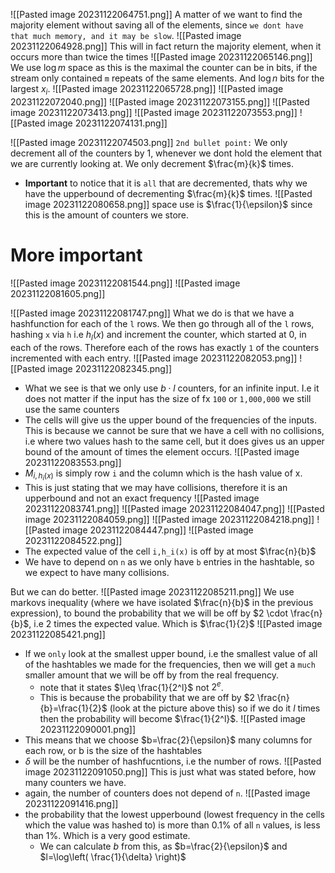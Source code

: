 ![[Pasted image 20231122064751.png]]
A matter of we want to find the majority element without saving all of the elements, since `we dont have that much memory, and it may be slow`. 
![[Pasted image 20231122064928.png]]
This will in fact return the majority element, when it occurs more than twice the times
![[Pasted image 20231122065146.png]]
We use $\log m$ space as this is the maximal the counter can be in bits, if the stream only contained `m` repeats of the same elements. And $\log n$ bits for the largest $x_{i}$.
![[Pasted image 20231122065728.png]]
![[Pasted image 20231122072040.png]]
![[Pasted image 20231122073155.png]]
![[Pasted image 20231122073413.png]]
![[Pasted image 20231122073553.png]]
![[Pasted image 20231122074131.png]]

![[Pasted image 20231122074503.png]]
`2nd bullet point:` We only decrement all of the counters by 1, whenever we dont hold the element that we are currently looking at. We only decrement $\frac{m}{k}$ times. 
- **Important** to notice that it is `all` that are decremented, thats why we have the upperbound of decrementing $\frac{m}{k}$ times.
![[Pasted image 20231122080658.png]]
space use is $\frac{1}{\epsilon}$ since this is the amount of counters we store.
# More important
![[Pasted image 20231122081544.png]]
![[Pasted image 20231122081605.png]]

![[Pasted image 20231122081747.png]]
What we do is that we have a hashfunction for each of the `l` rows. We then go through all of the `l` rows, hashing `x` via `h` i.e $h_{l}(x)$ and increment the counter, which started at 0, in each of the rows. Therefore each of the rows has exactly `1` of the counters incremented with each entry.
![[Pasted image 20231122082053.png]]
![[Pasted image 20231122082345.png]]
- What we see is that we only use $b \cdot l$ counters, for an infinite input. I.e it does not matter if the input has the size of fx `100` or `1,000,000` we still use the same counters
- The cells will give us the upper bound of the frequencies of the inputs. This is because we cannot be sure that we have a cell with no collisions, i.e where two values hash to the same cell, but it does gives us an upper bound of the amount of times the element occurs.
![[Pasted image 20231122083553.png]]
- $M_{i, h_{i}(x)}$ is simply row `i` and the column which is the hash value of x.
- This is just stating that we may have collisions, therefore it is an upperbound and not an exact frequency
![[Pasted image 20231122083741.png]]
![[Pasted image 20231122084047.png]]
![[Pasted image 20231122084059.png]]
![[Pasted image 20231122084218.png]]
![[Pasted image 20231122084447.png]]
![[Pasted image 20231122084522.png]]
- The expected value of the cell `i,h_i(x)` is off by at most $\frac{n}{b}$
- We have to depend on `n` as we only have `b` entries in the hashtable, so we expect to have many collisions. 

But we can do better.
![[Pasted image 20231122085211.png]]
We use markovs inequality (where we have isolated $\frac{n}{b}$ in the previous expression), to bound the probability that we will be off by $2 \cdot \frac{n}{b}$, i.e 2 times the expected value. Which is $\frac{1}{2}$
![[Pasted image 20231122085421.png]]
- If we `only` look at the smallest upper bound, i.e the smallest value of all of the hashtables we made for the frequencies, then we will get a `much` smaller amount that we will be off by from the real frequency.
	- note that it states $\leq \frac{1}{2^l}$ not $2^e$.
	- This is because the probability that we are off by $2 \frac{n}{b}=\frac{1}{2}$ (look at the picture above this) so if we do it $l$ times then the probability will become $\frac{1}{2^l}$. 
![[Pasted image 20231122090001.png]]
- This means that we choose $b=\frac{2}{\epsilon}$ many columns for each row, or b is the size of the hashtables
- $\delta$ will be the number of hashfucntions, i.e the number of rows.
![[Pasted image 20231122091050.png]]
This is just what was stated before, how many counters we have.
- again, the number of counters does not depend of `n`.
![[Pasted image 20231122091416.png]]
- the probability that the lowest upperbound (lowest frequency in the cells which the value was hashed to) is more than $0.1\%$ of all `n` values, is less than $1\%$. Which is a very good estimate.
	- We can calculate $b$ from this, as $b=\frac{2}{\epsilon}$ and $l=\log\left( \frac{1}{\delta} \right)$


